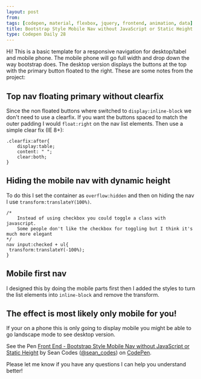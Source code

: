 ```yaml
---
layout: post
from:
tags: [codepen, material, flexbox, jquery, frontend, animation, data]
title: Bootstrap Style Mobile Nav without JavaScript or Static Height
type: Codepen Daily 28
---
```


Hi! This is a basic template for a responsive navigation for desktop/tabel and mobile phone. The mobile phone will go full width and drop down the way bootstrap does. The desktop version displays the buttons at the top with the primary button floated to the right. These are some notes from the project:

## Top nav floating primary without clearfix
Since the non floated buttons where switched to `display:inline-block` we don't need to use a clearfix. If you want the buttons spaced to match the outer padding I would `float:right` on the nav list elements. Then use a simple clear fix (IE 8+):

    .clearfix:after{
        display:table;
        content: " ";
        clear:both;
    }

## Hiding the mobile nav with dynamic height
To do this I set the container as `overflow:hidden` and then on hiding the nav I use `transform:translateY(100%)`.

    /*
        Instead of using checkbox you could toggle a class with javascript.
        Some people don't like the checkbox for toggling but I think it's much more elegant
    */
    nav input:checked + ul{
     transform:translateY(-100%);
    }

## Mobile first nav
I designed this by doing the mobile parts first then I added the styles to turn the list elements into `inline-block` and remove the transform.

## The effect is most likely only mobile for you!
If your on a phone this is only going to display mobile you might be able to go landscape mode to see desktop version.

<p data-height="600" data-theme-id="0" data-slug-hash="XpQOwG" data-default-tab="css,result" data-user="sean_codes" data-embed-version="2" data-pen-title="Front End - Bootstrap Style Mobile Nav without JavaScript or Static Height" class="codepen">See the Pen <a href="http://codepen.io/sean_codes/pen/XpQOwG/">Front End - Bootstrap Style Mobile Nav without JavaScript or Static Height</a> by Sean Codes (<a href="http://codepen.io/sean_codes">@sean_codes</a>) on <a href="http://codepen.io">CodePen</a>.</p>
<script async src="https://production-assets.codepen.io/assets/embed/ei.js"></script>

Please let me know if you have any questions I can help you understand better!
